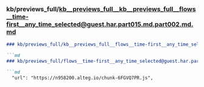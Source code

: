 ### kb/previews_full/kb__previews_full__kb__previews_full__flows__time-first__any_time_selected@guest.har.part015.md.part002.md.md

```md
### kb/previews_full/kb__previews_full__flows__time-first__any_time_selected@guest.har.part015.md.part002.md

```md
### kb/previews_full/flows__time-first__any_time_selected@guest.har.part015.md (part 002)

```md
  "url": "https://n958200.alteg.io/chunk-6FGVQ7PR.js",
              
```

```

```

```
